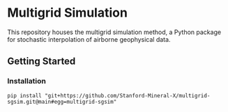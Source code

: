 # Multigrid Simulation
This repository houses the multigrid simulation method, a Python package for stochastic interpolation of airborne geophysical data.

## Getting Started
### Installation
```
pip install "git+https://github.com/Stanford-Mineral-X/multigrid-sgsim.git@main#egg=multigrid-sgsim"
```


